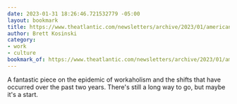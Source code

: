 ```yaml
---
date: 2023-01-31 18:26:46.721532779 -05:00
layout: bookmark
title: https://www.theatlantic.com/newsletters/archive/2023/01/american-rich-men-work-less-hours-workism/672895/
author: Brett Kosinski
category:
- work
- culture
bookmark_of: https://www.theatlantic.com/newsletters/archive/2023/01/american-rich-men-work-less-hours-workism/672895/
---
```

A fantastic piece on the epidemic of workaholism and the shifts that have occurred over the past two years.  There's still a long way to go, but maybe it's a start.